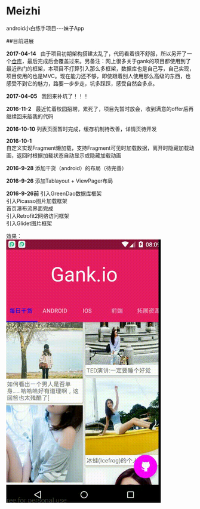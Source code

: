 # Meizhi
android小白练手项目---妹子App

##目前进展

**2017-04-14**  
由于项目初期架构搭建太乱了，代码看着很不舒服，所以另开了一个[仓库](https://github.com/woshidasusu/GanHuo)，最后完成后会覆盖过来。另备注：网上很多关于gank的项目都使用到了最近热门的框架，本项目不打算引入那么多框架，数据库也是自己写，自己实现，项目使用的也是MVC。现在能力还不够，即使跟着别人使用那么高级的东西，也感受不到它的魅力，路要一步步走，坑多踩踩，感受自然会多点。  

**2017-04-05**  
我回来补坑了！！！  

**2016-11-2**  
最近忙着校园招聘，累死了，项目先暂时放会，收到满意的offer后再继续回来敲我的代码  

**2016-10-10**
列表页面暂时完成，缓存机制待改善，详情页待开发

**2016-10-1**  
自定义实现Fragment懒加载，支持Fragment可见时加载数据，离开时隐藏加载动画，返回时根据加载状态自动显示或隐藏加载动画  

**2016-9-28**
添加干货（android）的布局（待完善）

**2016-9-26**
添加Tablayout + ViewPager布局

**2016-9-26前**
引入GreenDao数据库框架  
引入Picasso图片加载框架  
首页瀑布流界面完成  
引入Retrofit2网络访问框架  
引入Glidet图片框架

效果：  
![](./picture/meizi5.gif)




